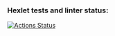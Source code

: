 ### Hexlet tests and linter status:
[![Actions Status](https://github.com/SoulCreep/python-project-lvl1/workflows/hexlet-check/badge.svg)](https://github.com/SoulCreep/python-project-lvl1/actions)
